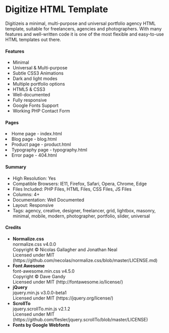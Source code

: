 # Digitize HTML Template

Digitizeis a minimal, multi-purpose and universal portfolio agency HTML template, suitable for freelancers, agencies and photographers. With many features and well-written code it is one of the most flexible and easy-to-use HTML templates out there.

<h4>Features</h4>
<ul>
<li>Minimal</li>
<li>Universal & Multi-purpose</li>
<li>Subtle CSS3 Animations</li>
<li>Dark and light modes</li>
<li>Multiple portfolio options</li>
<li>HTML5 & CSS3</li>
<li>Well-documented</li>
<li>Fully responsive</li>
<li>Google Fonts Support</li>
<li>Working PHP Contact Form</li>
</ul>

<h4>Pages</h4>
<li>Home page - index.html</li>
<li>Blog page - blog.html</li>
<li>Product page - product.html</li>
<li>Typography page - typography.html</li>
<li>Error page - 404.html</li>

<h4>Summary</h4>
<ul>
<li>High Resolution: Yes</li>
<li>Compatible Browsers: IE11, Firefox, Safari, Opera, Chrome, Edge</li>
<li>Files Included: PHP Files, HTML Files, CSS Files, JS Files</li>
<li>Columns: 4+</li>
<li>Documentation: Well Documented</li>
<li>Layout: Responsive</li>
<li>Tags: agency, creative, designer, freelancer, grid, lightbox, masonry, minimal, mobile, modern, photographer, portfolio, slider, universal</li>
</ul>

<h4>Credits</h4>
<ul>
<li>
<strong>Normalize.css</strong><br>
normalize.css v4.0.0<br>
Copyright © Nicolas Gallagher and Jonathan Neal<br>
Licensed under MIT (https://github.com/necolas/normalize.css/blob/master/LICENSE.md)
</li>
<li>
<strong>Font Awesome</strong><br>
font-awesome.min.css v4.5.0<br>
Copyright © Dave Gandy<br>
Licensed under MIT (http://fontawesome.io/license/)
</li>
<li>
<strong>jQuery</strong><br>
jquery.min.js v3.0.0-beta1<br>
Licensed under MIT (https://jquery.org/license/)
</li>
<li>
<strong>ScrollTo</strong><br>
jquery.scrollTo.min.js v2.1.2<br>
Licensed under MIT (https://github.com/flesler/jquery.scrollTo/blob/master/LICENSE)
</li>
<li>
<strong>Fonts by Google Webfonts</strong>
</li>
</ul>
